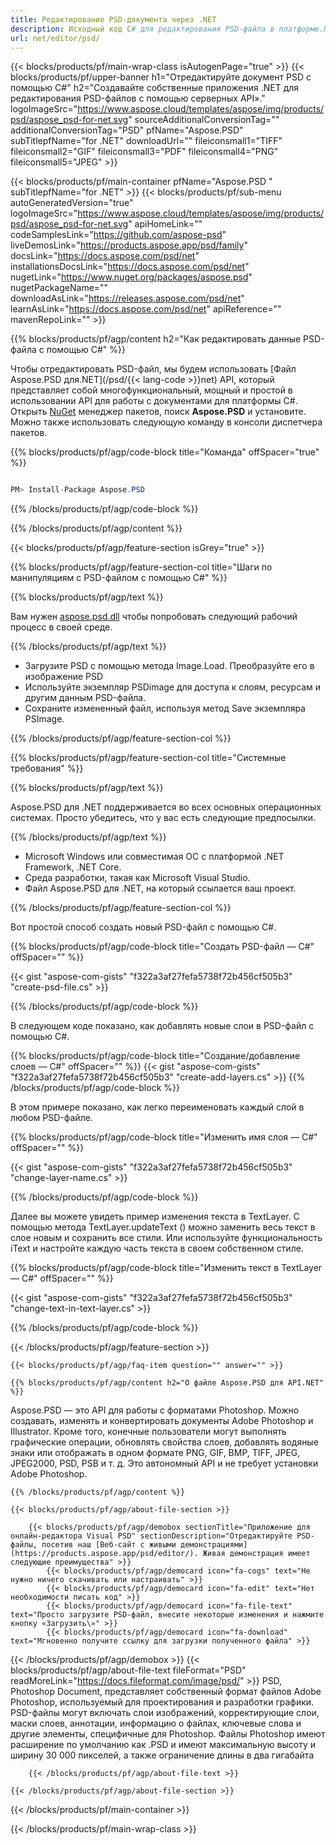 ```yaml
---
title: Редактирование PSD-документа через .NET
description: Исходный код C# для редактирования PSD-файла в платформе.NET Framework, .NET Core.
url: net/editor/psd/
---
```


{{< blocks/products/pf/main-wrap-class isAutogenPage="true" >}}
{{< blocks/products/pf/upper-banner h1="Отредактируйте документ PSD с помощью C#" h2="Создавайте собственные приложения .NET для редактирования PSD-файлов с помощью серверных API»." logoImageSrc="https://www.aspose.cloud/templates/aspose/img/products/psd/aspose_psd-for-net.svg" sourceAdditionalConversionTag="" additionalConversionTag="PSD" pfName="Aspose.PSD" subTitlepfName="for .NET" downloadUrl="" fileiconsmall1="TIFF" fileiconsmall2="GIF" fileiconsmall3="PDF" fileiconsmall4="PNG" fileiconsmall5="JPEG" >}}

{{< blocks/products/pf/main-container pfName="Aspose.PSD " subTitlepfName="for .NET" >}}
{{< blocks/products/pf/sub-menu autoGeneratedVersion="true" logoImageSrc="https://www.aspose.cloud/templates/aspose/img/products/psd/aspose_psd-for-net.svg" apiHomeLink="" codeSamplesLink="https://github.com/aspose-psd" liveDemosLink="https://products.aspose.app/psd/family" docsLink="https://docs.aspose.com/psd/net" installationsDocsLink="https://docs.aspose.com/psd/net" nugetLink="https://www.nuget.org/packages/aspose.psd" nugetPackageName="" downloadAsLink="https://releases.aspose.com/psd/net" learnAsLink="https://docs.aspose.com/psd/net" apiReference="" mavenRepoLink="" >}}

{{% blocks/products/pf/agp/content h2="Как редактировать данные PSD-файла с помощью C#" %}}

 Чтобы отредактировать PSD-файл, мы будем использовать
 [Файл Aspose.PSD для.NET](/psd/{{< lang-code >}}net) 
 API, который представляет собой многофункциональный, мощный и простой в использовании API для работы с документами для платформы C#. Открыть
 [NuGet](https://www.nuget.org/packages/aspose.psd) 
 менеджер пакетов, поиск
 **Aspose.PSD** 
 и установите. Можно также использовать следующую команду в консоли диспетчера пакетов.

{{% blocks/products/pf/agp/code-block title="Команда" offSpacer="true" %}}

```cs

PM> Install-Package Aspose.PSD

```

{{% /blocks/products/pf/agp/code-block %}}

{{% /blocks/products/pf/agp/content %}}

{{< blocks/products/pf/agp/feature-section isGrey="true" >}}

{{% blocks/products/pf/agp/feature-section-col title="Шаги по манипуляциям с PSD-файлом с помощью C#" %}}

{{% blocks/products/pf/agp/text %}}

 Вам нужен
 [aspose.psd.dll](https://releases.aspose.com/psd/net) 
 чтобы попробовать следующий рабочий процесс в своей среде.

{{% /blocks/products/pf/agp/text %}}

+ Загрузите PSD с помощью метода Image.Load. Преобразуйте его в изображение PSD
+ Используйте экземпляр PSDimage для доступа к слоям, ресурсам и другим данным PSD-файла.
+ Сохраните измененный файл, используя метод Save экземпляра PSImage.

{{% /blocks/products/pf/agp/feature-section-col %}}

{{% blocks/products/pf/agp/feature-section-col title="Системные требования" %}}

{{% blocks/products/pf/agp/text %}}

 Aspose.PSD для .NET поддерживается во всех основных операционных системах. Просто убедитесь, что у вас есть следующие предпосылки.

{{% /blocks/products/pf/agp/text %}}

- Microsoft Windows или совместимая ОС с платформой .NET Framework, .NET Core.
- Среда разработки, такая как Microsoft Visual Studio.
- Файл Aspose.PSD для .NET, на который ссылается ваш проект.

{{% /blocks/products/pf/agp/feature-section-col %}}


Вот простой способ создать новый PSD-файл с помощью C#.
<!-- CODE-BLOCK -->
{{% blocks/products/pf/agp/code-block title="Создать PSD-файл — C#" offSpacer="" %}}

{{< gist "aspose-com-gists" "f322a3af27fefa5738f72b456cf505b3" "create-psd-file.cs" >}}

{{% /blocks/products/pf/agp/code-block %}}


В следующем коде показано, как добавлять новые слои в PSD-файл с помощью C#.
<!-- CODE-BLOCK -->
{{% blocks/products/pf/agp/code-block title="Создание/добавление слоев — C#" offSpacer="" %}}
{{< gist "aspose-com-gists" "f322a3af27fefa5738f72b456cf505b3" "create-add-layers.cs" >}}
{{% /blocks/products/pf/agp/code-block %}}


В этом примере показано, как легко переименовать каждый слой в любом PSD-файле.
<!-- CODE-BLOCK -->
{{% blocks/products/pf/agp/code-block title="Изменить имя слоя — C#" offSpacer="" %}}

{{< gist "aspose-com-gists" "f322a3af27fefa5738f72b456cf505b3" "change-layer-name.cs" >}}

{{% /blocks/products/pf/agp/code-block %}}


Далее вы можете увидеть пример изменения текста в TextLayer. С помощью метода TextLayer.updateText () можно заменить весь текст в слое новым и сохранить все стили.
Или используйте функциональность iText и настройте каждую часть текста в своем собственном стиле.
<!-- CODE-BLOCK -->
{{% blocks/products/pf/agp/code-block title="Изменить текст в TextLayer — C#" offSpacer="" %}}

{{< gist "aspose-com-gists" "f322a3af27fefa5738f72b456cf505b3" "change-text-in-text-layer.cs" >}}

{{% /blocks/products/pf/agp/code-block %}}

{{< /blocks/products/pf/agp/feature-section >}}

    {{< blocks/products/pf/agp/faq-item question="" answer="" >}}
 

<!-- aboutfile Starts -->

    {{% blocks/products/pf/agp/content h2="О файле Aspose.PSD для API.NET" %}}

 Aspose.PSD — это API для работы с форматами Photoshop. Можно создавать, изменять и конвертировать документы Adobe Photoshop и Illustrator. Кроме того, конечные пользователи могут выполнять графические операции, обновлять свойства слоев, добавлять водяные знаки или отображать в одном формате PNG, GIF, BMP, TIFF, JPEG, JPEG2000, PSD, PSB и т. д. Это автономный API и не требует установки Adobe Photoshop. 



    {{% /blocks/products/pf/agp/content %}}

    {{< blocks/products/pf/agp/about-file-section >}}

        {{< blocks/products/pf/agp/demobox sectionTitle="Приложение для онлайн-редактора Visual PSD" sectionDescription="Отредактируйте PSD-файлы, посетив наш [Веб-сайт с живыми демонстрациями](https://products.aspose.app/psd/editor/). Живая демонстрация имеет следующие преимущества" >}}
            {{< blocks/products/pf/agp/democard icon="fa-cogs" text="Не нужно ничего скачивать или настраивать" >}}
            {{< blocks/products/pf/agp/democard icon="fa-edit" text="Нет необходимости писать код" >}}
            {{< blocks/products/pf/agp/democard icon="fa-file-text" text="Просто загрузите PSD-файл, внесите некоторые изменения и нажмите кнопку «Загрузить\»" >}}
            {{< blocks/products/pf/agp/democard icon="fa-download" text="Мгновенно получите ссылку для загрузки полученного файла" >}}
{{< /blocks/products/pf/agp/demobox >}}
        {{< blocks/products/pf/agp/about-file-text fileFormat="PSD" readMoreLink="https://docs.fileformat.com/image/psd/" >}}
PSD, Photoshop Document, представляет собственный формат файлов Adobe Photoshop, используемый для проектирования и разработки графики. PSD-файлы могут включать слои изображений, корректирующие слои, маски слоев, аннотации, информацию о файлах, ключевые слова и другие элементы, специфичные для Photoshop. Файлы Photoshop имеют расширение по умолчанию как .PSD и имеют максимальную высоту и ширину 30 000 пикселей, а также ограничение длины в два гигабайта

        {{< /blocks/products/pf/agp/about-file-text >}}

    {{< /blocks/products/pf/agp/about-file-section >}}

<!-- aboutfile Ends -->

{{< /blocks/products/pf/main-container >}}
    
{{< /blocks/products/pf/main-wrap-class >}}

